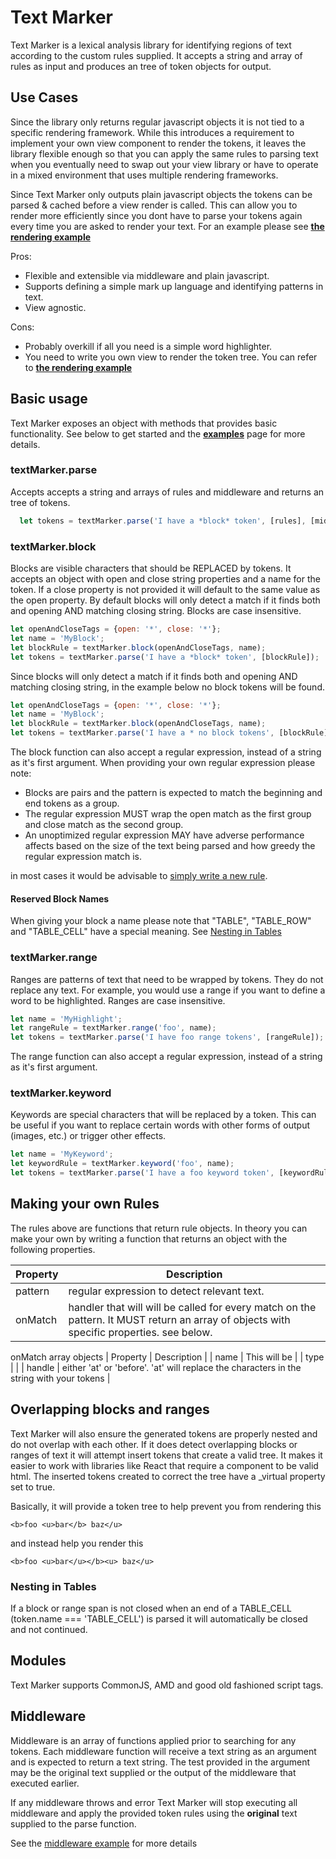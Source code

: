 # Text Marker
Text Marker is a lexical analysis library for identifying regions of text according to the custom rules supplied.  It accepts a string and array of rules as input and produces an tree of token objects for output.

## Use Cases
Since the library only returns regular javascript objects it is not tied to a specific rendering framework. While this introduces a requirement to implement your own view component to render the tokens, it leaves the library flexible enough so that you can apply the same rules to parsing text when you eventually need to swap out your view library or have to operate in a mixed environment that uses multiple rendering frameworks.

Since Text Marker only outputs plain javascript objects the tokens can be parsed & cached before a view render is called. This can allow you to render more efficiently since you dont have to parse your tokens again every time you are asked to render your text. For an example please see **[the rendering example](./examples/render.html)**

Pros:
  - Flexible and extensible via middleware and plain javascript.
  - Supports defining a simple mark up language and identifying patterns in text.
  - View agnostic.

 Cons:
  - Probably overkill if all you need is a simple word highlighter.
  - You need to write you own view to render the token tree. You can refer to **[the rendering example](./examples/render.html)**

## Basic usage
Text Marker exposes an object with methods that provides basic functionality. See below to get started and the **[examples](https://github.com/Paul-Guerra/text-marker/tree/master/examples)** page for more details.

### textMarker.parse
Accepts accepts a string and arrays of rules and middleware and returns an tree of tokens.
````javascript
  let tokens = textMarker.parse('I have a *block* token', [rules], [middleware]);
````


### textMarker.block
Blocks are visible characters that should be REPLACED by tokens. It accepts an object with open and close string properties and a name for the token. If a close property is not provided it will default to the same value as the open property. By default blocks will only detect a match if it finds both and opening AND matching closing string. Blocks are case insensitive.

````javascript
let openAndCloseTags = {open: '*', close: '*'};
let name = 'MyBlock';
let blockRule = textMarker.block(openAndCloseTags, name);
let tokens = textMarker.parse('I have a *block* token', [blockRule]);
````

Since blocks will only detect a match if it finds both and opening AND matching closing string, in the example below no block tokens will be found.

````javascript
let openAndCloseTags = {open: '*', close: '*'};
let name = 'MyBlock';
let blockRule = textMarker.block(openAndCloseTags, name);
let tokens = textMarker.parse('I have a * no block tokens', [blockRule]);
````

The block function can also accept a regular expression, instead of a string as it's first argument. When providing your own regular expression please note:
- Blocks are pairs and the pattern is expected to match the beginning and end tokens as a group.
- The regular expression MUST wrap the open match as the first group and close match as the second group.
- An unoptimized regular expression MAY have adverse performance affects based on the size of the text being parsed and how greedy the regular expression match is.

in most cases it would be advisable to [simply write a new rule](#making-your-own-rules).


#### Reserved Block Names
When giving your block a name please note that "TABLE", "TABLE_ROW" and "TABLE_CELL" have a special meaning. See [Nesting in Tables](#nesting-in-tables)

### textMarker.range
Ranges are patterns of text that need to be wrapped by tokens. They do not replace any text. For example, you would use a range if you want to define a word to be highlighted. Ranges are case insensitive.

````javascript
let name = 'MyHighlight';
let rangeRule = textMarker.range('foo', name);
let tokens = textMarker.parse('I have foo range tokens', [rangeRule]);
````

The range function can also accept a regular expression, instead of a string as it's first argument.

### textMarker.keyword
Keywords are special characters that will be replaced by a token. This can be useful if you want to replace certain words with other forms of output (images, etc.) or trigger other effects.

````javascript
let name = 'MyKeyword';
let keywordRule = textMarker.keyword('foo', name);
let tokens = textMarker.parse('I have a foo keyword token', [keywordRule]);
````
## Making your own Rules
The rules above are functions that return rule objects. In theory you can make your own by writing a function that returns an object with the following properties.

| Property    | Description     |
|-------------|-----------------|
| pattern     | regular expression to detect relevant text.|
| onMatch     | handler that will will be called for every match on the pattern. It MUST return an array of objects with specific properties. see below.  |

onMatch array objects
| Property    | Description     |
| name        | This will be  |
| type        |   |
| handle      | either 'at' or 'before'. 'at' will replace the characters in the string with your tokens   |

## Overlapping blocks and ranges
Text Marker will also ensure the generated tokens are properly nested and do not overlap with each other. If it does detect overlapping blocks or ranges of text it will attempt insert tokens that create a valid tree. It makes it easier to work with libraries like React that require a component to be valid html. The inserted tokens created to correct the tree have a _virtual property set to true.

Basically, it will provide a token tree to help prevent you from rendering this
````
<b>foo <u>bar</b> baz</u>
````
and instead help you render this
````
<b>foo <u>bar</u></b><u> baz</u>
````

### Nesting in Tables
If a block or range span is not closed when an end of a TABLE_CELL (token.name === 'TABLE_CELL') is parsed it will automatically be closed and not continued.

## Modules
Text Marker supports CommonJS, AMD and good old fashioned script tags. 

## Middleware
Middleware is an array of functions applied prior to searching for any tokens. Each middleware function will receive a text string as an argument and is expected to return a text string. The test provided in the argument may be the original text supplied or the output of the middleware that executed earlier.

If any middleware throws and error Text Marker will stop executing all middleware and apply the provided token rules using the **original** text supplied to the parse function.

See the [middleware example](https://github.com/Paul-Guerra/text-marker/blob/master/examples/middleware.html) for more details
